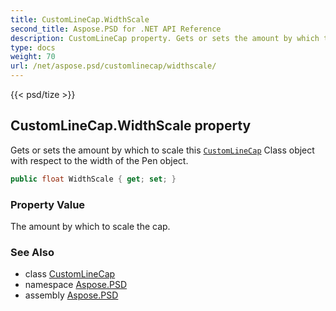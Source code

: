 ```yaml
---
title: CustomLineCap.WidthScale
second_title: Aspose.PSD for .NET API Reference
description: CustomLineCap property. Gets or sets the amount by which to scale this CustomLineCap Class object with respect to the width of the Pen object
type: docs
weight: 70
url: /net/aspose.psd/customlinecap/widthscale/
---
```

{{< psd/tize >}}
## CustomLineCap.WidthScale property

Gets or sets the amount by which to scale this [`CustomLineCap`](../) Class object with respect to the width of the Pen object.

```csharp
public float WidthScale { get; set; }
```

### Property Value

The amount by which to scale the cap.

### See Also

* class [CustomLineCap](../)
* namespace [Aspose.PSD](../../../aspose.psd/)
* assembly [Aspose.PSD](../../../)


